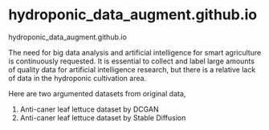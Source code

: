 # hydroponic_data_augment.github.io
hydroponic_data_augment.github.io

The need for big data analysis and artificial intelligence for smart agriculture is continuously requested. 
It is essential to collect and label large amounts of quality data for artificial intelligence research, 
but there is a relative lack of data in the hydroponic cultivation area. 

Here are two argumented datasets from original data,
1. Anti-caner leaf lettuce dataset by DCGAN
2. Anti-caner leaf lettuce dataset by Stable Diffusion
